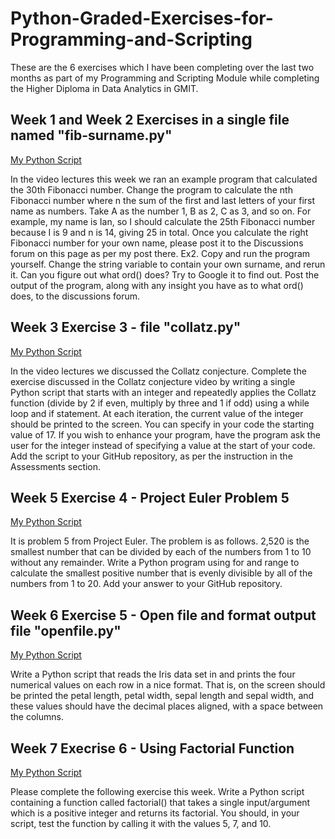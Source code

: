 # Python-Graded-Exercises-for-Programming-and-Scripting

These are the 6 exercises which I have been completing over the last two months as part of my Programming and Scripting Module while completing the Higher Diploma in Data Analytics in GMIT.


## Week 1 and Week 2 Exercises in a single file named "fib-surname.py"

[My Python Script](https://github.com/richellaod/Python-Graded-Exercises-for-Programming-and-Scripting/blob/master/fib.py)

 In the video lectures this week we ran an example program that calculated the 30th Fibonacci number. Change the program to calculate the nth Fibonacci number where n the sum of the first and last letters of your first name as numbers. Take A as the number 1, B as 2, C as 3, and so on. For example, my name is Ian, so I should calculate the 25th Fibonacci number because I is 9 and n is 14, giving 25 in total. Once you calculate the right Fibonacci number for your own name, please post it to the Discussions forum on this page as per my post there. Ex2. Copy and run the program yourself. Change the string variable to contain your own surname, and rerun it. Can you figure out what ord() does? Try to Google it to find out. Post the output of the program, along with any insight you have as to what ord() does, to the discussions forum.
 
## Week 3 Exercise 3 - file "collatz.py" 

[My Python Script](https://github.com/richellaod/Python-Graded-Exercises-for-Programming-and-Scripting/blob/master/collatz.py)

In the video lectures we discussed the Collatz conjecture. Complete the exercise discussed in the Collatz conjecture video by writing a single Python script that starts with an integer and repeatedly applies the Collatz function (divide by 2 if even, multiply by three and 1 if odd) using a while loop and if statement. At each iteration, the current value of the integer should be printed to the screen. You can specify in your code the starting value of 17. If you wish to enhance your program, have the program ask the user for the integer instead of specifying a value at the start of your code. Add the script to your GitHub repository, as per the instruction in the Assessments section.

## Week 5 Exercise 4 - Project Euler Problem 5 

[My Python Script](https://github.com/richellaod/Python-Graded-Exercises-for-Programming-and-Scripting/blob/master/euler5.py)

It is problem 5 from Project Euler. The problem is as follows. 2,520 is the smallest number that can be divided by each of the numbers from 1 to 10 without any remainder. Write a Python program using for and range to calculate the smallest positive number that is evenly divisible by all of the numbers from 1 to 20. Add your answer to your GitHub repository. 


## Week 6 Exercise 5 - Open file and format output file "openfile.py" 

[My Python Script](https://github.com/richellaod/Python-Graded-Exercises-for-Programming-and-Scripting/blob/master/openfile.py)

Write a Python script that reads the Iris data set in and prints the four numerical values on each row in a nice format. That is, on the screen should be printed the petal length, petal width, sepal length and sepal width, and these values should have the decimal places aligned, with a space between the columns.

## Week 7 Execrise 6 - Using Factorial Function

[My Python Script](https://github.com/richellaod/Python-Graded-Exercises-for-Programming-and-Scripting/blob/master/factorial.py)

Please complete the following exercise this week. Write a Python script containing a function called factorial() that takes a single input/argument which is a positive integer and returns its factorial. You should, in your script, test the function by calling it with the values 5, 7, and 10.
